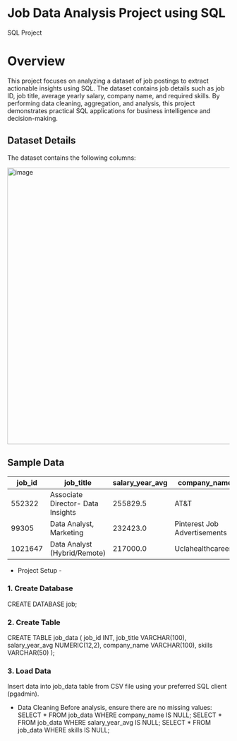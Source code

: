 # Job Data Analysis Project using SQL
SQL Project
# Overview
This project focuses on analyzing a dataset of job postings to extract actionable insights using SQL. The dataset contains job details such as job ID, job title, average yearly salary, company name, and required skills.
By performing data cleaning, aggregation, and analysis, this project demonstrates practical SQL applications for business intelligence and decision-making.

<H2> Dataset Details </H2>

The dataset contains the following columns:

<img width="738" height="626" alt="image" src="https://github.com/user-attachments/assets/231871ed-afa9-469b-b22d-1e91b0dbbbfc" />

<h2> Sample Data </h2>

| job\_id | job\_title                        | salary\_year\_avg | company\_name                | skills  |
| ------- | --------------------------------- | ----------------- | ---------------------------- | ------- |
| 552322  | Associate Director- Data Insights | 255829.5          | AT\&T                        | sql     |
| 99305   | Data Analyst, Marketing           | 232423.0          | Pinterest Job Advertisements | python  |
| 1021647 | Data Analyst (Hybrid/Remote)      | 217000.0          | Uclahealthcareers            | tableau |

* Project Setup -
<h3> 1. Create Database </h3>
CREATE DATABASE job;
<h3>2. Create Table </h3>
CREATE TABLE job_data (
    job_id INT,
    job_title VARCHAR(100),
    salary_year_avg NUMERIC(12,2),
    company_name VARCHAR(100),
    skills VARCHAR(50)
);
<h3>3. Load Data </h3>
Insert data into job_data table from CSV file using your preferred SQL client (pgadmin).

* Data Cleaning
Before analysis, ensure there are no missing values:
SELECT * FROM job_data WHERE company_name IS NULL;
SELECT * FROM job_data WHERE salary_year_avg IS NULL;
SELECT * FROM job_data WHERE skills IS NULL;



